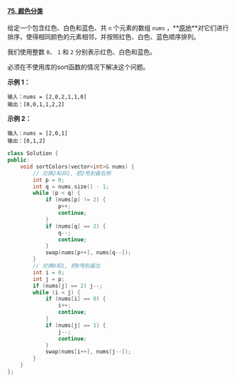 #### [75. 颜色分类](https://leetcode.cn/problems/sort-colors/)

给定一个包含红色、白色和蓝色、共 `n` 个元素的数组 `nums` ，**[原地](https://baike.baidu.com/item/原地算法)**对它们进行排序，使得相同颜色的元素相邻，并按照红色、白色、蓝色顺序排列。

我们使用整数 `0`、 `1` 和 `2` 分别表示红色、白色和蓝色。



必须在不使用库的sort函数的情况下解决这个问题。

 

**示例 1：**

```
输入：nums = [2,0,2,1,1,0]
输出：[0,0,1,1,2,2]
```

**示例 2：**

```
输入：nums = [2,0,1]
输出：[0,1,2]
```

 

```C++
class Solution {
public:
    void sortColors(vector<int>& nums) {
        // 交换2和⾮2, 把2甩到最右侧
        int p = 0;
        int q = nums.size() - 1;
        while (p < q) {
            if (nums[p] != 2) {
                p++;
                continue;
            }
            if (nums[q] == 2) {
                q--;
                continue;
            }
            swap(nums[p++], nums[q--]);
        }
        // 交换0和1, 把0甩到最左
        int i = 0;
        int j = p;
        if (nums[j] == 2) j--;
        while (i < j) {
            if (nums[i] == 0) {
                i++;
                continue;
            }
            if (nums[j] == 1) {
                j--;
                continue;
            }
            swap(nums[i++], nums[j--]);
        }
    }
};
```

